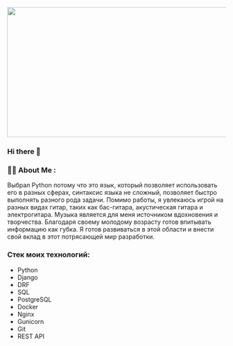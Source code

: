 <div align="center">
  <img src="https://media.giphy.com/media/dWesBcTLavkZuG35MI/giphy.gif" width="600" height="300"/>
</div>

### Hi there 👋

### :woman_technologist: About Me :
Выбрал Python потому что это язык, который позволяет использовать его в разных сферах, синтаксис языка не сложный, позволяет быстро выполнять разного рода задачи.
Помимо работы, я увлекаюсь игрой на разных видах гитар, таких как бас-гитара, акустическая гитара и электрогитара. Музыка является для меня источником вдохновения и творчества.
Благодаря своему молодому возрасту готов впитывать информацию как губка.
Я готов развиваться в этой области и внести свой вклад в этот потрясающей мир разработки.

### Стек моих технологий:
- Python
- Django
- DRF
- SQL
- PostgreSQL
- Docker
- Nginx
- Gunicorn
- Git
- REST API

